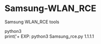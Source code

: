 # Samsung-WLAN_RCE
Samsung WLAN_RCE tools




python3 <filename> <host>                             
print('+ EXP: python3 Samsung_rce.py 1.1.1.1
